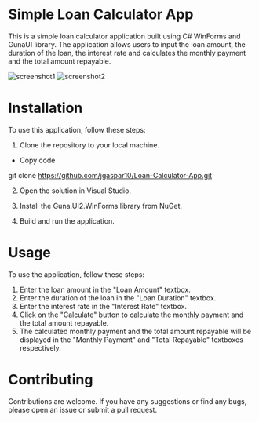 # Simple Loan Calculator App

This is a simple loan calculator application built using C# WinForms and GunaUI library. The application allows users to input the loan amount, the duration of the loan, the interest rate and calculates the monthly payment and the total amount repayable.

![screenshot1](https://user-images.githubusercontent.com/61797706/229571290-a26a0d41-a124-4297-862d-8f6cd7ae7f9e.PNG)
![screenshot2](https://user-images.githubusercontent.com/61797706/229571310-0dc7813c-cfd0-4385-ad43-32e765c7a161.PNG)

# Installation
To use this application, follow these steps:

1. Clone the repository to your local machine.

- Copy code

git clone https://github.com/jgaspar10/Loan-Calculator-App.git

2. Open the solution in Visual Studio.

3. Install the Guna.UI2.WinForms library from NuGet.

4. Build and run the application.

# Usage

To use the application, follow these steps:

1. Enter the loan amount in the "Loan Amount" textbox.
2. Enter the duration of the loan in the "Loan Duration" textbox.
3. Enter the interest rate in the "Interest Rate" textbox.
4. Click on the "Calculate" button to calculate the monthly payment and the total amount repayable.
5. The calculated monthly payment and the total amount repayable will be displayed in the "Monthly Payment" and "Total Repayable" textboxes respectively.

# Contributing

Contributions are welcome. If you have any suggestions or find any bugs, please open an issue or submit a pull request.
